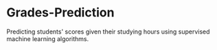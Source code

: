 # Grades-Prediction
Predicting students' scores given their studying hours using supervised machine learning algorithms.
